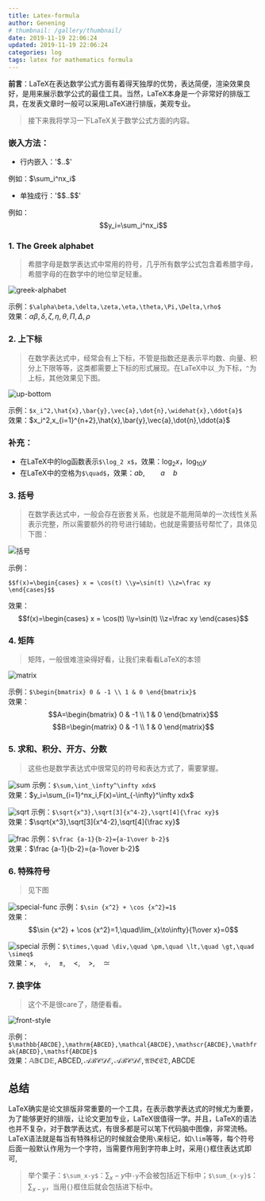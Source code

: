 ```yaml
---
title: Latex-formula
author: Genening
# thumbnail: /gallery/thumbnail/
date: 2019-11-19 22:06:24
updated: 2019-11-19 22:06:24
categories: log
tags: latex for mathematics formula
---
```

**前言**：LaTeX在表达数学公式方面有着得天独厚的优势，表达简便，渲染效果良好，是用来展示数学公式的最佳工具。当然，LaTeX本身是一个非常好的排版工具，在发表文章时一般可以采用LaTeX进行排版，美观专业。
<!--more-->
>接下来我将学习一下LaTeX关于数学公式方面的内容。

### 嵌入方法：
* 行内嵌入：'\$..\$'

例如：$\sum_i^nx_i$

* 单独成行：'\$\$..\$\$'

例如：
$$y_i=\sum_i^nx_i$$

### 1. The Greek alphabet
>希腊字母是数学表达式中常用的符号，几乎所有数学公式包含着希腊字母，希腊字母的在数学中的地位举足轻重。

![greek-alphabet](Latex-formula/greek-alphabet.jpg)

示例：```$\alpha\beta,\delta,\zeta,\eta,\theta,\Pi,\Delta,\rho$```<br>
效果：$\alpha\beta,\delta,\zeta,\eta,\theta,\Pi,\Delta,\rho$

### 2. 上下标
>在数学表达式中，经常会有上下标，不管是指数还是表示平均数、向量、积分上下限等等，这类都需要上下标的形式展现。在LaTeX中以`_`为下标，`^`为上标，其他效果见下图。

![up-bottom](Latex-formula/up-bottom.jpg)

示例：```$x_i^2,\hat{x},\bar{y},\vec{a},\dot{n},\widehat{x},\ddot{a}$```<br>
效果：$x_i^2,x_{i=1}^{n+2},\hat{x},\bar{y},\vec{a},\dot{n},\ddot{a}$

### 补充：
* 在LaTeX中的log函数表示`$\log_2 x$`，效果：$\log_2 x$，$\log_{10} y$
* 在LaTeX中的空格为`$\quad$`，效果：$ab,\qquad a\quad b$

### 3. 括号
>在数学表达式中，一般会存在嵌套关系，也就是不能用简单的一次线性关系表示完整，所以需要额外的符号进行辅助，也就是需要括号帮忙了，具体见下图：

![括号](Latex-formula/kuohao.jpg)

示例：
```
$$f(x)=\begin{cases} x = \cos(t) \\y=\sin(t) \\z=\frac xy \end{cases}$$
```
效果：
$$f(x)=\begin{cases} x = \cos(t) \\y=\sin(t) \\z=\frac xy \end{cases}$$

### 4. 矩阵
>矩阵，一般很难渲染得好看，让我们来看看LaTeX的本领

![matrix](Latex-formula/matrix.jpg)

示例：```$\begin{bmatrix} 0 & -1 \\ 1 & 0 \end{bmatrix}$```<br>
效果：
$$A=\begin{bmatrix} 0 & -1 \\ 1 & 0 \end{bmatrix}$$
$$B=\begin{matrix} 0 & -1 \\ 1 & 0 \end{matrix}$$

### 5. 求和、积分、开方、分数
>这些也是数学表达式中很常见的符号和表达方式了，需要掌握。

![sum](Latex-formula/sum.jpg)
示例：```$\sum,\int_\infty^\infty xdx$```<br>
效果：$y_i=\sum_{i=1}^nx_i,F(x)=\int_{-\infty}^\infty xdx$

![sqrt](Latex-formula/sqrt.jpg)
示例：```$\sqrt{x^3},\sqrt[3]{x^4-2},\sqrt[4]{\frac xy}$```<br>
效果：$\sqrt{x^3},\sqrt[3]{x^4-2},\sqrt[4]{\frac xy}$

![frac](Latex-formula/frac.jpg)
示例：```$\frac {a-1}{b-2}={a-1\over b-2}$```<br>
效果：$\frac {a-1}{b-2}={a-1\over b-2}$

### 6. 特殊符号
>见下图

![special-func](Latex-formula/special-func.jpg)
示例：```$\sin {x^2} + \cos {x^2}=1$```<br>
效果：
$$\sin {x^2} + \cos {x^2}=1,\quad\lim_{x\to\infty}{1\over x}=0$$

![special](Latex-formula/special.jpg)
示例：```$\times,\quad \div,\quad \pm,\quad \lt,\quad \gt,\quad \simeq$```<br>
效果：$\times,\quad \div,\quad \pm,\quad \lt,\quad \gt,\quad \simeq$


### 7. 换字体
>这个不是很care了，随便看看。

![front-style](Latex-formula/front-style.jpg)

示例：```$\mathbb{ABCDE},\mathrm{ABCED},\mathcal{ABCDE},\mathscr{ABCDE},\mathfrak{ABCED},\mathsf{ABCDE}$```<br>
效果：$\mathbb{ABCDE},\mathrm{ABCED},\mathcal{ABCDE},\mathscr{ABCDE},\mathfrak{ABCED},\mathsf{ABCDE}$

## 总结
LaTeX确实是论文排版非常重要的一个工具，在表示数学表达式的时候尤为重要，为了能够更好的排版，让论文更加专业，LaTeX很值得一学。并且，LaTeX的语法也并不复杂，对于数学表达式，有很多都是可以笔下代码脑中图像，非常流畅。LaTeX语法就是每当有特殊标记的时候就会使用`\`来标记，如`\lim`等等，每个符号后面一般默认作用为一个字符，当需要作用到字符串上时，采用`{}`框住表达式即可,
>举个栗子：`$\sum_x-y$`：$\sum_x-y$中`-y`不会被包括近下标中；`$\sum_{x-y}$`：$\sum_{x-y}$，当用`{}`框住后就会包括进下标中。